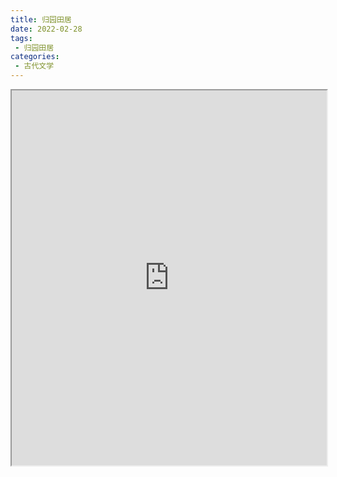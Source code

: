 ```yaml
---
title: 归园田居
date: 2022-02-28
tags:
 - 归园田居
categories:
 - 古代文学
---
```




<iframe src="https://study-doc.yourtools.icu/pdf/web/viewer.html?file=https://vkceyugu.cdn.bspapp.com/VKCEYUGU-e9075d72-0451-48df-afe1-d46932ae4554/369a88cc-23e6-4ffa-8989-df61cb4b7ea3.pdf" width="100%" height="600px"></iframe>
